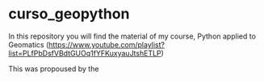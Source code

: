 # curso_geopython
In this repository you will find the material of my course, Python applied to Geomatics (https://www.youtube.com/playlist?list=PLfPbDsfVBdtGUOq1fYFKuxyauJtshETLP)

This was propoused by the 

